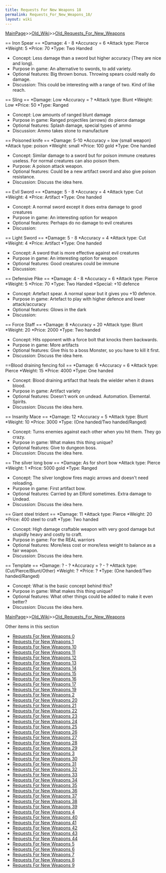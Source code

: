 ```yaml
---
title: Requests For New Weapons 18
permalink: Requests_For_New_Weapons_18/
layout: wiki
---
```


[MainPage](/keeperrl_wiki/ "wikilink")>>[Old_Wiki](/keeperrl_wiki/Old_Wiki "wikilink")>>[Old_Requests_For_New_Weapons](/keeperrl_wiki/Old_Requests_For_New_Weapons "wikilink")

== Iron Spear ==
*Damage: 4 - 8
*Accuracy = 6
*Attack type: Pierce
*Weight: 5
*Price: 70
*Type: Two Handed
* Concept: Less damage than a sword but higher accuracy (They are nice and long).
* Purpose in game: An alternative to swords, to add variety.
* Optional features: Big thrown bonus. Throwing spears could really do damage.
* Discussion: This could be interesting with a range of two. Kind of like reach.

== Sling ==
*Damage: Low
*Accuracy = ?
*Attack type: Blunt
*Weight: Low
*Price: 50
*Type: Ranged
* Concept: Low amounts of ranged blunt damage
* Purpose in game: Ranged projectiles (arrows) do pierce damage
* Optional features: Splash damage, special types of ammo
* Discussion: Ammo takes stone to manufacture

== Poisoned knife ==
*Damage: 5-10
*Accuracy = low (small weapon)
*Attack type: poison
*Weight: small
*Price: 100 gold
*Type: One handed
* Concept: Similar damage to a sword but for poison immune creatures useless. For normal creatures can also poison them.
* Purpose: A poison attack weapon.
* Optional features: Could be a new artifact sword and also give poison resistance.
* Discussion: Discuss the idea here.

== Evil Sword ==
*Damage: 5 - 8
*Accuracy = 4
*Attack type: Cut
*Weight: 4 
*Price: Artifact
*Type: One handed
* Concept: A normal sword except it does extra damage to good creatures
* Purpose in game: An interesting option for weapon
* Optional features: Perhaps do no damage to evil creatures
* Discussion: 

== Light Sword ==
*Damage: 5 - 8
*Accuracy = 4
*Attack type: Cut
*Weight: 4 
*Price: Artifact
*Type: One handed
* Concept: A sword that is more effective against evil creatures
* Purpose in game: An interesting option for weapon
* Optional features: Good creatures could be immune
* Discussion:

== Defensive Pike ==
*Damage: 4 - 8
*Accuracy = 6
*Attack type: Pierce
*Weight: 5
*Price: 70
*Type: Two Handed
*Special: +10 defence
* Concept: Artefact spear. A normal spear but it gives you +10 defence.
* Purpose in game: Artefact to play with higher defence and lower attack/accuracy
* Optional features: Glows in the dark
* Discussion: 
 
== Force Staff ==
*Damage: 8
*Accuracy = 20
*Attack type: Blunt
*Weight: 20
*Price: 2000
*Type: Two handed
* Concept: Hits opponent with a force bolt that knocks them backwards.
* Purpose in game: More artifacts
* Optional features: Give this to a boss Monster, so you have to kill it first.
* Discussion: Discuss the idea here.

==Blood draining fencing foil ==
*Damage: 6
*Accuracy = 6
*Attack type: Pierce
*Weight: 15
*Price: 4000
*Type: One handed
* Concept: Blood draining artifact that heals the wielder when it draws blood.
* Purpose in game: Artifact variety
* Optional features: Doesn't work on undead. Automation. Elemental. Spirits.
* Discussion: Discuss the idea here.

== Insanity Mace ==
*Damage: 12
*Accuracy = 5
*Attack type: Blunt
*Weight: 10
*Price: 3000
*Type: (One handed/Two handed/Ranged)
* Concept: Turns enemies against each other when you hit them. They go crazy.
* Purpose in game: What makes this thing unique?
* Optional features: Give to dungeon boss.
* Discussion: Discuss the idea here.

== The silver long bow ==
*Damage: As for short bow
*Attack type: Pierce
*Weight: 1
*Price: 5000 gold
*Type: Ranged
* Concept: The silver longbow fires magic arrows and doesn't need reloading.
* Purpose in game: First artifact bow.
* Optional features: Carried by an Elford sometimes. Extra damage to Undead. 
* Discussion: Discuss the idea here.


== Giant steel trident ==
*Damage: 11
*Attack type: Pierce
*Weight: 20
*Price: 400 steel to craft
*Type: Two handed
* Concept: High damage craftable weapon with very good damage but stupidly heavy and costly to craft.
* Purpose in game: For the REAL warriors
* Optional features: More/less cost or more/less weight to balance as a fair weapon. 
* Discussion: Discuss the idea here.

== Template ==
*Damage: ? - ?
*Accuracy = ? - ?
*Attack type: (Cut/Pierce/Blunt/Other)
*Weight: ?
*Price: ?
*Type: (One handed/Two handed/Ranged)
* Concept: What is the basic concept behind this?
* Purpose in game: What makes this thing unique?
* Optional features: What other things could be added to make it even better?
* Discussion: Discuss the idea here.

[MainPage](/keeperrl_wiki/ "wikilink")>>[Old_Wiki](/keeperrl_wiki/Old_Wiki "wikilink")>>[Old_Requests_For_New_Weapons](/keeperrl_wiki/Old_Requests_For_New_Weapons "wikilink")

Other items in this section
-    [Requests For New Weapons 0](/keeperrl_wiki/Requests_For_New_Weapons_0 "wikilink")
-    [Requests For New Weapons 1](/keeperrl_wiki/Requests_For_New_Weapons_1 "wikilink")
-    [Requests For New Weapons 10](/keeperrl_wiki/Requests_For_New_Weapons_10 "wikilink")
-    [Requests For New Weapons 11](/keeperrl_wiki/Requests_For_New_Weapons_11 "wikilink")
-    [Requests For New Weapons 12](/keeperrl_wiki/Requests_For_New_Weapons_12 "wikilink")
-    [Requests For New Weapons 13](/keeperrl_wiki/Requests_For_New_Weapons_13 "wikilink")
-    [Requests For New Weapons 14](/keeperrl_wiki/Requests_For_New_Weapons_14 "wikilink")
-    [Requests For New Weapons 15](/keeperrl_wiki/Requests_For_New_Weapons_15 "wikilink")
-    [Requests For New Weapons 16](/keeperrl_wiki/Requests_For_New_Weapons_16 "wikilink")
-    [Requests For New Weapons 17](/keeperrl_wiki/Requests_For_New_Weapons_17 "wikilink")
-    [Requests For New Weapons 19](/keeperrl_wiki/Requests_For_New_Weapons_19 "wikilink")
-    [Requests For New Weapons 2](/keeperrl_wiki/Requests_For_New_Weapons_2 "wikilink")
-    [Requests For New Weapons 20](/keeperrl_wiki/Requests_For_New_Weapons_20 "wikilink")
-    [Requests For New Weapons 21](/keeperrl_wiki/Requests_For_New_Weapons_21 "wikilink")
-    [Requests For New Weapons 22](/keeperrl_wiki/Requests_For_New_Weapons_22 "wikilink")
-    [Requests For New Weapons 23](/keeperrl_wiki/Requests_For_New_Weapons_23 "wikilink")
-    [Requests For New Weapons 24](/keeperrl_wiki/Requests_For_New_Weapons_24 "wikilink")
-    [Requests For New Weapons 25](/keeperrl_wiki/Requests_For_New_Weapons_25 "wikilink")
-    [Requests For New Weapons 26](/keeperrl_wiki/Requests_For_New_Weapons_26 "wikilink")
-    [Requests For New Weapons 27](/keeperrl_wiki/Requests_For_New_Weapons_27 "wikilink")
-    [Requests For New Weapons 28](/keeperrl_wiki/Requests_For_New_Weapons_28 "wikilink")
-    [Requests For New Weapons 29](/keeperrl_wiki/Requests_For_New_Weapons_29 "wikilink")
-    [Requests For New Weapons 3](/keeperrl_wiki/Requests_For_New_Weapons_3 "wikilink")
-    [Requests For New Weapons 30](/keeperrl_wiki/Requests_For_New_Weapons_30 "wikilink")
-    [Requests For New Weapons 31](/keeperrl_wiki/Requests_For_New_Weapons_31 "wikilink")
-    [Requests For New Weapons 32](/keeperrl_wiki/Requests_For_New_Weapons_32 "wikilink")
-    [Requests For New Weapons 33](/keeperrl_wiki/Requests_For_New_Weapons_33 "wikilink")
-    [Requests For New Weapons 34](/keeperrl_wiki/Requests_For_New_Weapons_34 "wikilink")
-    [Requests For New Weapons 35](/keeperrl_wiki/Requests_For_New_Weapons_35 "wikilink")
-    [Requests For New Weapons 36](/keeperrl_wiki/Requests_For_New_Weapons_36 "wikilink")
-    [Requests For New Weapons 37](/keeperrl_wiki/Requests_For_New_Weapons_37 "wikilink")
-    [Requests For New Weapons 38](/keeperrl_wiki/Requests_For_New_Weapons_38 "wikilink")
-    [Requests For New Weapons 39](/keeperrl_wiki/Requests_For_New_Weapons_39 "wikilink")
-    [Requests For New Weapons 4](/keeperrl_wiki/Requests_For_New_Weapons_4 "wikilink")
-    [Requests For New Weapons 40](/keeperrl_wiki/Requests_For_New_Weapons_40 "wikilink")
-    [Requests For New Weapons 41](/keeperrl_wiki/Requests_For_New_Weapons_41 "wikilink")
-    [Requests For New Weapons 42](/keeperrl_wiki/Requests_For_New_Weapons_42 "wikilink")
-    [Requests For New Weapons 43](/keeperrl_wiki/Requests_For_New_Weapons_43 "wikilink")
-    [Requests For New Weapons 44](/keeperrl_wiki/Requests_For_New_Weapons_44 "wikilink")
-    [Requests For New Weapons 5](/keeperrl_wiki/Requests_For_New_Weapons_5 "wikilink")
-    [Requests For New Weapons 6](/keeperrl_wiki/Requests_For_New_Weapons_6 "wikilink")
-    [Requests For New Weapons 7](/keeperrl_wiki/Requests_For_New_Weapons_7 "wikilink")
-    [Requests For New Weapons 8](/keeperrl_wiki/Requests_For_New_Weapons_8 "wikilink")
-    [Requests For New Weapons 9](/keeperrl_wiki/Requests_For_New_Weapons_9 "wikilink")
